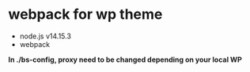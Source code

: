 # webpack for wp theme
- node.js v14.15.3
- webpack

**In ./bs-config, proxy need to be changed depending on your local WP**